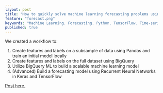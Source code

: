 ```yaml
---
layout: post
title: "How to quickly solve machine learning forecasting problems using Pandas and BigQuery"
feature: "forecast.png"
keywords: "Machine Learning. Forecasting. Python. TensorFlow. Time-series"
published: true
---
```


We created a workflow to:

1. Create features and labels on a subsample of data using Pandas and train an initial model locally
2. Create features and labels on the full dataset using BigQuery
3. Utilize BigQuery ML to build a scalable machine learning model
4. (Advanced) Build a forecasting model using Recurrent Neural Networks in Keras and TensorFlow

[Post here.](https://cloud.google.com/blog/products/ai-machine-learning/how-to-quickly-solve-machine-learning-forecasting-problems-using-pandas-and-bigquery)

